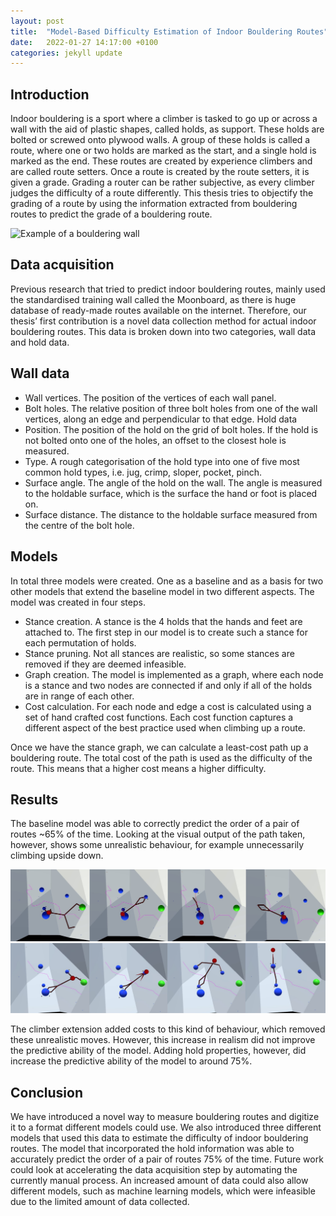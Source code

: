 ```yaml
---
layout: post
title:  "Model-Based Difficulty Estimation of Indoor Bouldering Routes"
date:   2022-01-27 14:17:00 +0100
categories: jekyll update
---
```

## Introduction

Indoor bouldering is a sport where a climber is tasked to go up or across a wall with the aid of plastic shapes, called holds, as support. These holds are bolted or screwed onto plywood walls. A group of these holds is called a route, where one or two holds are marked as the start, and a single hold is marked as the end. These routes are created by experience climbers and are called route setters. Once a route is created by the route setters, it is given a grade. Grading a router can be rather subjective, as every climber judges the difficulty of a route differently. This thesis tries to objectify the grading of a route by using the information extracted from bouldering routes to predict the grade of a bouldering route.

![Example of a bouldering wall](/assets/RouteExample.png)

## Data acquisition

Previous research that tried to predict indoor bouldering routes, mainly used the standardised training wall called the Moonboard, as there is huge database of ready-made routes available on the internet. Therefore, our thesis’ first contribution is a novel data collection method for actual indoor bouldering routes.  This data is broken down into two categories, wall data and hold data.

## Wall data

- Wall vertices. The position of the vertices of each wall panel.
- Bolt holes. The relative position of three bolt holes from one of the wall vertices, along an edge and perpendicular to that edge.
Hold data
-	Position. The position of the hold on the grid of bolt holes. If the hold is not bolted onto one of the holes, an offset to the closest hole is measured.
-	Type. A rough categorisation of the hold type into one of five most common hold types, i.e. jug, crimp, sloper, pocket, pinch.
-	Surface angle. The angle of the hold on the wall. The angle is measured to the holdable surface, which is the surface the hand or foot is placed on.
-	Surface distance. The distance to the holdable surface measured from the centre of the bolt hole.

## Models

In total three models were created. One as a baseline and as a basis for two other models that extend the baseline model in two different aspects. The model was created in four steps.

- Stance creation. A stance is the 4 holds that the hands and feet are attached to. The first step in our model is to create such a stance for each permutation of holds.
- Stance pruning. Not all stances are realistic, so some stances are removed if they are deemed infeasible.
- Graph creation. The model is implemented as a graph, where each node is a stance and two nodes are connected if and only if all of the holds are in range of each other.
- Cost calculation. For each node and edge a cost is calculated using a set of hand crafted cost functions. Each cost function captures a different aspect of the best practice used when climbing up a route.

Once we have the stance graph, we can calculate a least-cost path up a bouldering route. The total cost of the path is used as the difficulty of the route. This means that a higher cost means a higher difficulty.

## Results

The baseline model was able to correctly predict the order of a pair of routes ~65% of the time. Looking at the visual output of the path taken, however, shows some unrealistic behaviour, for example unnecessarily climbing upside down. 

![Example of a bouldering wall](/assets/UpsideDown.jpg)
![Example of a bouldering wall](/assets/NotUpsideDown.jpg)


The climber extension added costs to this kind of behaviour, which removed these unrealistic moves. However, this increase in realism did not improve the predictive ability of the model. Adding hold properties, however, did increase the predictive ability of the model to around 75%.


## Conclusion

We have introduced a novel way to measure bouldering routes and digitize it to a format different models could use. We also introduced three different models that used this data to estimate the difficulty of indoor bouldering routes. The model that incorporated the hold information was able to accurately predict the order of a pair of routes 75% of the time.
Future work could look at accelerating the data acquisition step by automating the currently manual process. An increased amount of data could also allow different models, such as machine learning models, which were infeasible due to the limited amount of data collected.
